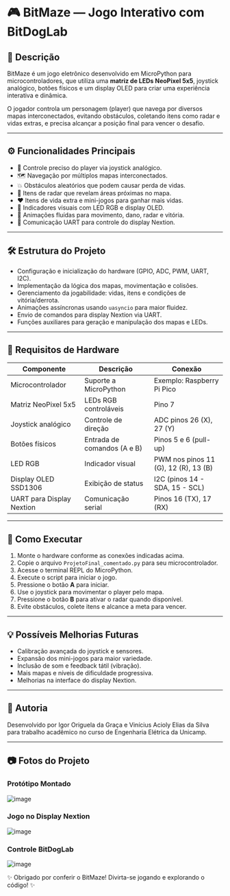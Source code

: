 # 🎮 BitMaze — Jogo Interativo com BitDogLab

## 📝 Descrição

BitMaze é um jogo eletrônico desenvolvido em MicroPython para microcontroladores, que utiliza uma **matriz de LEDs NeoPixel 5x5**, joystick analógico, botões físicos e um display OLED para criar uma experiência interativa e dinâmica.

O jogador controla um personagem (player) que navega por diversos mapas interconectados, evitando obstáculos, coletando itens como radar e vidas extras, e precisa alcançar a posição final para vencer o desafio.

---

## ⚙️ Funcionalidades Principais

- 🎯 Controle preciso do player via joystick analógico.
- 🗺️ Navegação por múltiplos mapas interconectados.
- 💥 Obstáculos aleatórios que podem causar perda de vidas.
- 📡 Itens de radar que revelam áreas próximas no mapa.
- ❤️ Itens de vida extra e mini-jogos para ganhar mais vidas.
- 🔴 Indicadores visuais com LED RGB e display OLED.
- 🎨 Animações fluídas para movimento, dano, radar e vitória.
- 🔌 Comunicação UART para controle do display Nextion.

---

## 🛠️ Estrutura do Projeto

- Configuração e inicialização do hardware (GPIO, ADC, PWM, UART, I2C).
- Implementação da lógica dos mapas, movimentação e colisões.
- Gerenciamento da jogabilidade: vidas, itens e condições de vitória/derrota.
- Animações assíncronas usando `uasyncio` para maior fluidez.
- Envio de comandos para display Nextion via UART.
- Funções auxiliares para geração e manipulação dos mapas e LEDs.

---

## 🔧 Requisitos de Hardware

| Componente                    | Descrição                         | Conexão                    |
|------------------------------|---------------------------------|----------------------------|
| Microcontrolador              | Suporte a MicroPython            | Exemplo: Raspberry Pi Pico  |
| Matriz NeoPixel 5x5           | LEDs RGB controláveis            | Pino 7                      |
| Joystick analógico           | Controle de direção              | ADC pinos 26 (X), 27 (Y)   |
| Botões físicos               | Entrada de comandos (A e B)      | Pinos 5 e 6 (pull-up)      |
| LED RGB                      | Indicador visual                 | PWM nos pinos 11 (G), 12 (R), 13 (B) |
| Display OLED SSD1306         | Exibição de status               | I2C (pinos 14 - SDA, 15 - SCL) |
| UART para Display Nextion    | Comunicação serial               | Pinos 16 (TX), 17 (RX)     |

---

## 🚀 Como Executar

1. Monte o hardware conforme as conexões indicadas acima.
2. Copie o arquivo `ProjetoFinal_comentado.py` para seu microcontrolador.
3. Acesse o terminal REPL do MicroPython.
4. Execute o script para iniciar o jogo.
5. Pressione o botão **A** para iniciar.
6. Use o joystick para movimentar o player pelo mapa.
7. Pressione o botão **B** para ativar o radar quando disponível.
8. Evite obstáculos, colete itens e alcance a meta para vencer.

---

## 💡 Possíveis Melhorias Futuras

- Calibração avançada do joystick e sensores.
- Expansão dos mini-jogos para maior variedade.
- Inclusão de som e feedback tátil (vibração).
- Mais mapas e níveis de dificuldade progressiva.
- Melhorias na interface do display Nextion.

---

## 👤 Autoria

Desenvolvido por Igor Origuela da Graça e Vinícius Acioly Elias da Silva para trabalho acadêmico no curso de Engenharia Elétrica da Unicamp.

---

## 📷 Fotos do Projeto

### Protótipo Montado
![image](https://github.com/user-attachments/assets/e82e4cfa-05a3-4e90-a87f-07cf523ee123)

### Jogo no Display Nextion
![image](https://github.com/user-attachments/assets/ebd44c9e-1343-423f-bf6d-69ba3f40bd1d)


### Controle BitDogLab
![image](https://github.com/user-attachments/assets/24a5f90d-821a-43cd-b7bc-8fc06602c2c0)



✨ Obrigado por conferir o BitMaze! Divirta-se jogando e explorando o código! ✨

